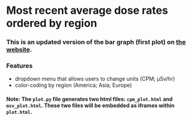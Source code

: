 # Most recent average dose rates ordered by region

### This is an updated version of the bar graph (first plot) on [the website](https://radwatch.berkeley.edu/partner-locations/).

### Features
* dropdown menu that allows users to change units (CPM; μSv/hr)
* color-coding by region (America; Asia; Europe)

#### Note: The `plot.py` file generates two html files: `cpm_plot.html` and `msv_plot.html`. These two files will be embedded as iframes within `plot.html`.
